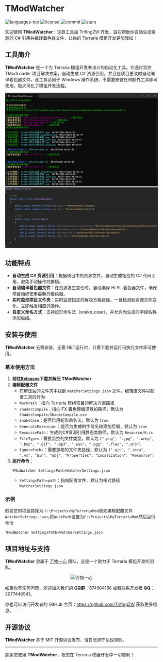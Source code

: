 # TModWatcher

<div>
	<img src="https://img.shields.io/github/languages/top/TrifingZW/TModWatcher?color=green" alt="languages-top" />
    <img alt="license" src="https://img.shields.io/github/license/TrifingZW/TModWatcher"/>
    <img alt="commit" src="https://img.shields.io/github/commit-activity/m/TrifingZW/TModWatcher?color=%23ff69b4"/>
    <img alt="stars" src="https://img.shields.io/github/stars/TrifingZW/TModWatcher?style=social">
</div>


欢迎使用 **TModWatcher**！这款工具由 TrifingZW 开发，旨在帮助你自动生成资源的 C# 引用并编译着色器文件，让你的 Terraria
模组开发更加轻松！

## 工具简介

**TModWatcher** 是一个为 Terraria 模组开发者设计的自动化工具。它通过监控 TModLoader 项目解决方案，自动生成 C#
资源引用，并且在项目更改时自动编译着色器文件。此工具适用于 Windows 操作系统，不需要安装任何额外工具即可使用，极大简化了模组开发流程。

![演示图片](DemoImages/WindowScreenshot.png)
![演示图片](DemoImages/CodeScreens.png)

## 功能特点

- **自动生成 C# 资源引用**：根据项目中的资源文件，自动生成相应的 C# 代码引用，避免手动操作的繁琐。
- **自动编译着色器文件**：在资源发生变化时，自动编译 HLSL 着色器文件，确保项目始终使用最新的着色器。
- **实时监控项目文件夹**：实时监控指定的解决方案路径，一旦检测到资源文件变化，立即触发相应的操作。
- **自定义命名方式**：支持蛇形命名法（snake_case），并允许为生成的字段名称添加后缀。

## 安装与使用

**TModWatcher** 无需安装，无需.NET运行时，只需下载并运行可执行文件即可使用。

### 基本使用方法

1. **前往[Releases](https://github.com/ForOne-Club/TModWatcher/releases)下载并解压 TModWatcher**
2. **编辑配置文件**
    - 在解压后的文件夹中找到 `WatcherSettings.json` 文件，编辑该文件以配置工具的行为
    - `WorkPath`：指向 Terraria 模组项目的解决方案路径
    - `ShaderCompile`：指向 FX 着色器编译器的路径，默认为 `ShaderCompile/ShaderCompile.exe`
    - `SnakeCase`：是否启用蛇形命名法，默认为 `true`
    - `GenerateExtension`：是否为生成的字段名称添加后缀，默认为 `true`
    - `ResourcePath`：生成的C#资源引用静态类路径，默认为 `Resource/R.cs`
    - `FileTypes`：需要监控的文件类型，默认为 `[".png", ".jpg", ".webp", ".bmp", ".gif", ".mp3", ".wav", ".ogg", ".flac", ".xnb"]`
    - `IgnorePaths`：需要忽略的文件夹路径，默认为 `[".git", ".idea", ".vs", "bin", "obj", "Properties", "Localization", "Resource"]`
3. **运行命令**：
   ```shell
   TModWatcher SettingsPath=WatcherSettings.json
   ```
    - `SettingsPath=path`：指向配置文件，默认为相对路径`WatcherSettings.json`

### 示例

假设您的项目路径为 `C:\Projects\MyTerrariaMod`请先编辑配置文件`WatcherSettings.json`,将`WorkPath`设置为`C:\Projects\MyTerrariaMod`然后运行命令

```shell
TModWatcher SettingsPath=WatcherSettings.json
```

## 项目地址与支持

**TModWatcher** 隶属于 [万物一心](https://github.com/ForOne-Club) 团队，这是一个致力于 Terraria 模组开发的团队。

<div align="center">
   <img src="https://avatars.githubusercontent.com/u/179108262?s=200&v=4" alt="万物一心">
</div>

如果你有任何问题，欢迎加入我们的 **QQ群**：574904188 或者联系开发者 **QQ**：3077446541。

你也可以访问开发者的 GitHub 主页：https://github.com/TrifingZW 获取更多信息。

## 开源协议

**TModWatcher** 基于 MIT 开源协议发布，请自觉遵守协议规则。

---

感谢您使用 **TModWatcher**，祝您在 Terraria 模组开发中一切顺利！
